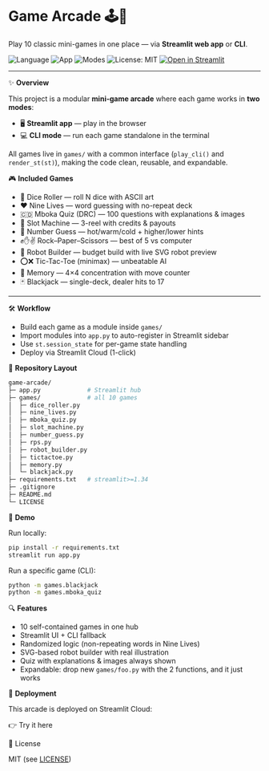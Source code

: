 # Game Arcade 🕹️🎲  
Play 10 classic mini-games in one place — via **Streamlit web app** or **CLI**.

![Language](https://img.shields.io/badge/language-Python-blue.svg) 
![App](https://img.shields.io/badge/app-Streamlit-red.svg) 
![Modes](https://img.shields.io/badge/modes-CLI%20%2B%20Web-7957D5.svg)
![License: MIT](https://img.shields.io/badge/License-MIT-green.svg) 
[![Open in Streamlit](https://static.streamlit.io/badges/streamlit_badge_black_white.svg)](https://game-arcade-noellabuti.streamlit.app)

---

✨ **Overview**  

This project is a modular **mini-game arcade** where each game works in **two modes**:  
- 🖥️ **Streamlit app** — play in the browser  
- 💻 **CLI mode** — run each game standalone in the terminal  

All games live in `games/` with a common interface (`play_cli()` and `render_st(st)`), making the code clean, reusable, and expandable.  

🎮 **Included Games**  
- 🎲 Dice Roller — roll N dice with ASCII art  
- ❤️ Nine Lives — word guessing with no-repeat deck  
- 🇨🇩 Mboka Quiz (DRC) — 100 questions with explanations & images  
- 🎰 Slot Machine — 3-reel with credits & payouts  
- 🔢 Number Guess — hot/warm/cold + higher/lower hints  
- ✊✋✌️ Rock–Paper–Scissors — best of 5 vs computer  
- 🤖 Robot Builder — budget build with live SVG robot preview  
- ⭕❌ Tic-Tac-Toe (minimax) — unbeatable AI  
- 🧠 Memory — 4×4 concentration with move counter  
- 🃏 Blackjack — single-deck, dealer hits to 17  

---

🛠️ **Workflow**  

- Build each game as a module inside `games/`  
- Import modules into `app.py` to auto-register in Streamlit sidebar  
- Use `st.session_state` for per-game state handling  
- Deploy via Streamlit Cloud (1-click)  

📁 **Repository Layout**  
```bash
game-arcade/
├─ app.py             # Streamlit hub
├─ games/             # all 10 games
│  ├─ dice_roller.py
│  ├─ nine_lives.py
│  ├─ mboka_quiz.py
│  ├─ slot_machine.py
│  ├─ number_guess.py
│  ├─ rps.py
│  ├─ robot_builder.py
│  ├─ tictactoe.py
│  ├─ memory.py
│  └─ blackjack.py
├─ requirements.txt   # streamlit>=1.34
├─ .gitignore
├─ README.md
└─ LICENSE
```

🚦 **Demo**

Run locally:

```bash
pip install -r requirements.txt
streamlit run app.py
```

Run a specific game (CLI):
```bash
python -m games.blackjack
python -m games.mboka_quiz
```

🔍 **Features**

- 10 self-contained games in one hub
- Streamlit UI + CLI fallback
- Randomized logic (non-repeating words in Nine Lives)
- SVG-based robot builder with real illustration
- Quiz with explanations & images always shown
- Expandable: drop new `games/foo.py` with the 2 functions, and it just works

🚀 **Deployment**

This arcade is deployed on Streamlit Cloud:

👉 Try it here

📜 License

MIT (see [LICENSE](LICENSE))
